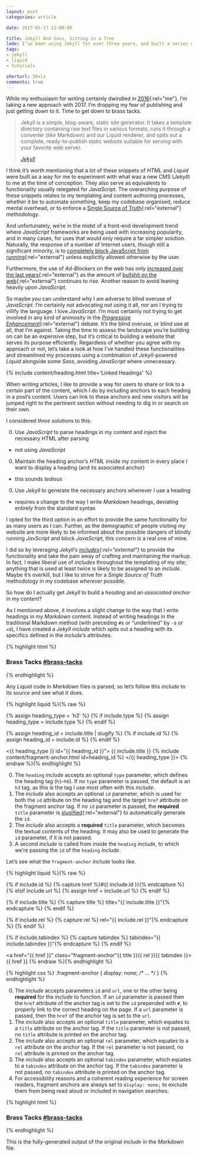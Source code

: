 ```yaml
---
layout: post
categories: article

date: 2017-01-17 12:00:00

title: Jekyll And Sass, Sitting in a Tree
lede: I’ve been using Jekyll for over three years, and built a series of useful reusable components to streamline my templating and authoring processes.
tags:
- jekyll
- liquid
- tutorials

shorturl: 58xlz
comments: true
---
```



While my enthusiasm for writing certainly dwindled in [2016](/search/?query=date:2016){:rel="me"}, I’m taking a new approach with 2017. I’m dropping my fear of publishing and just getting down to it. Time to get down to brass tacks.

<blockquote>
    <p>Jekyll is a simple, blog-aware, static site generator. It takes a template directory containing raw text files in various formats, runs it through a converter (like Markdown) and our Liquid renderer, and spits out a complete, ready-to-publish static website suitable for serving with your favorite web server.</p>
    <cite><a href="https://jekyllrb.com/" rel="external">Jekyll</a></cite>
</blockquote>

I think it’s worth mentioning that a lot of these snippets of *HTML* and *Liquid* were built as a way for me to experiment with what was a new CMS (*Jekyll*) to me at the time of conception. They also serve as equivalents to functionality usually relegated for *JavaScript*. The overarching purpose of these snippets relates to my templating and content authoring processes, whether it be to automate something, keep my codebase organised, reduce mental overhead, or to enforce a [Single Source of Truth](https://en.wikipedia.org/wiki/Single_source_of_truth){:rel="external"} methodology.

And unfortunately, we’re in the midst of a front-end development trend where *JavaScript* frameworks are being used with increasing popularity, and in many cases, for uses that would only require a far simpler solution. Naturally, the response of a number of Internet users, though still a significant minority, is to [completely block JavaScript from running](https://noscript.net/){:rel="external"} unless explicitly allowed otherwise by the user.

Furthermore, the use of *Ad-Blockers* on the web has only [increased over the last years](https://blog.pagefair.com/2015/ad-blocking-report/){:rel="external"} as the amount of [bullshit on the web](http://deathtobullshit.com/){:rel="external"} continues to rise. Another reason to avoid leaning heavily upon *JavaScript*.

So maybe you can understand why I am adverse to blind overuse of *JavaScript*. I’m certainly not advocating not using it all, nor am I trying to villify the language. I love *JavaScript*. I’m most certainly not trying to get involved in any kind of animosity in the [<dfn title="Progressive Enhancement is a powerful methodology that allows Web developers to concentrate on building the best possible websites while balancing the issues inherent in those websites being accessed by multiple unknown user-agents. - Smashing Magazine">*P*rogressive *E*nhancement</dfn>](https://www.smashingmagazine.com/2009/04/progressive-enhancement-what-it-is-and-how-to-use-it/){:rel="external"} debate. It’s the blind overuse, or blind use at all, that I’m against. Taking the time to assess the landscape you’re building on can be an expensive step, but it’s critical to building a website that serves its purpose efficiently. Regardless of whether you agree with my approach or not, let’s take a look at how I’ve handled these functionalities and streamlined my processes using a combination of *Jekyll*-powered *Liquid* alongside some *Sass*, avoiding *JavaScript* where unnecessary.


{% include content/heading.html title='Linked Headings' %}

When writing articles, I like to provide a way for users to share or link to a certain part of the content, which I do by including anchors to each heading in a post’s content. Users can link to these anchors and new visitors will be jumped right to the pertinent section without needing to dig in or search on their own.

I considered *three* solutions to this:

0. Use *JavaScript* to parse headings in my content and inject the necessary HTML after parsing
  - not using *JavaScript*
0. Maintain the heading anchor’s *HTML* inside my content in every place I want to display a heading (and its associated anchor)
  - this sounds *tedious*
0. Use *Jekyll* to generate the necessary anchors whenever I use a heading
  - requires a change to the way I write *Markdown* headings, deviating entirely from the standard syntax

I opted for the third option in an effort to provide the same functionality for as many users as I can. Further, as the demographic of people visiting my website are more likely to be informed about the possible dangers of blindly running *JavScript* and block *JavaScript*, this concern is a real one of mine.

I did so by leveraging *Jekyll’s* *[includes](https://jekyllrb.com/docs/templates/#includes "Jekyll Templating Includes"){:rel="external"}* to provide the functionality and take the pain away of crafting and maintaining the markup. In fact, I make liberal use of *includes* throughout the templating of my site; anything that is used at least twice is likely to be assigned to an *include*. Maybe it’s overkill, but I like to strive for a *Single Source of Truth* methodology in my codebase *wherever possible*.

So how do I actually get *Jekyll* to build a *heading* and an *associated anchor* in my content?

As I mentioned above, it involves a slight change to the way that I write headings in my *Markdown* content. Instead of writing headings in the traditional Markdown method (with preceding `#`s or <q>underlined</q> by `-`s or `=`s), I have created a *Jekyll* *include* which spits out a heading with its specifics defined in the *include’s* attributes.

{% highlight html %}
<h3 id="brass-tacks">
    Brass Tacks
    <a href="#brass-tacks" class="fragment-anchor">#brass-tacks</a>
</h3>
{% endhighlight %}

Any *Liquid* code in *Markdown* files is parsed, so let’s follow this *include* to its source and see what it does.

{% highlight liquid %}{% raw %}
<!-- 1 -->
{% assign heading_type = 'h3' %}
{% if include.type %}
    {% assign heading_type = include.type %}
{% endif %}

<!-- 2 + 3 -->
{% assign heading_id = include.title | slugify %}
{% if include.id %}
    {% assign heading_id = include.id %}
{% endif %}

<{{ heading_type }} id="{{ heading_id }}">
    {{ include.title }}
    <!-- 4 -->
    {% include content/fragment-anchor.html id=heading_id %}
</{{ heading_type }}>
{% endraw %}{% endhighlight %}

0. The `heading` *include* accepts an optional `type` parameter, which defines the heading tag (`h1`–`h6`). If no `type` parameter is passed, the default is an `h3` tag, as this is the tag I use most often with this *include*.
0. The *include* also accepts an optional `id` parameter, which is used for both the `id` attribute on the heading tag and the target `href` attribute on the fragment anchor tag. If no `id` parameter is passed, the **required** `title` parameter is [slugified](https://jekyllrb.com/docs/templates/){:rel="external"} to automatically generate the `id`.
0. The *include* also accepts a **required** `title` parameter, which becomes the textual contents of the heading. It may also be used to generate the `id` parameter, if it is not passed.
0. A second *include* is called from inside the `heading` *include*, to which we’re passing the `id` of the `heading` *include*.

Let’s see what the `fragment-anchor` *include* looks like.

{% highlight liquid %}{% raw %}
<!-- 1 -->
{% if include.id %}
    {% capture href %}#{{ include.id }}{% endcapture %}
{% elsif include.url %}
    {% assign href = include.url %}
{% endif %}

<!-- 2 -->
{% if include.title %}
    {% capture title %} title="{{ include.title }}"{% endcapture %}
{% endif %}

<!-- 3 -->
{% if include.rel %}
    {% capture rel %} rel="{{ include.rel }}"{% endcapture %}
{% endif %}

<!-- 4 -->
{% if include.tabindex %}
    {% capture tabindex %} tabindex="{{ include.tabindex }}"{% endcapture %}
{% endif %}

<!-- 5 -->
<a href="{{ href }}" class="fragment-anchor"{{ title }}{{ rel }}{{ tabindex }}>{{ href }}</a>
{% endraw %}{% endhighlight %}

{% highlight css %}
.fragment-anchor {
    display: none;
    /* ... */
}
{% endhighlight %}

0. The *include* accepts parameters `id` and `url`, one or the other being **required** for the *include* to function. If an `id` parameter is passed then the `href` attribute of the anchor tag is set to the `id` prepended with `#`, to properly link to the correct heading on the page. If a `url` parameter is passed, then the `href` of the anchor tag is set to the `url`.
0. The *include* also accepts an optional `title` parameter, which equates to a `title` attribute on the anchor tag. If the `title` parameter is not passed, no `title` attribute is printed on the anchor tag.
0. The *include* also accepts an optional `rel` parameter, which equates to a `rel` attribute on the anchor tag. If the `rel` parameter is not passed, no `rel` attribute is printed on the anchor tag.
0. The *include* also accepts an optional `tabindex` parameter, which equates to a `tabindex` attribute on the anchor tag. If the `tabindex` parameter is not passed, no `tabindex` attribute is printed on the anchor tag.
0. For accessibility reasons and a coherent reading experience for screen readers, fragment anchors are always set to `display: none;` to exclude them from being read aloud or included in navigation searches.

{% highlight html %}
<h3 id="brass-tacks">
    Brass Tacks
    <a href="#brass-tacks" class="fragment-anchor">#brass-tacks</a>
</h3>
{% endhighlight %}

This is the fully-generated output of the original *include* in the *Markdown* file.
